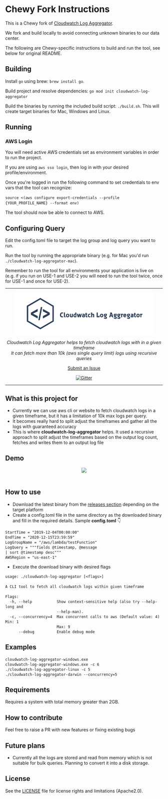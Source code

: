 # Chewy Fork Instructions

This is a Chewy fork of [Cloudwatch Log Aggregator](https://github.com/hemachandsai/cloudwatch-log-aggregator).

We fork and build locally to avoid connecting unknown binaries to our data center.

The following are Chewy-specific instructions to build and run the tool, see below for original README.

## Building

Install `go` using brew: `brew install go`.

Build project and resolve dependencies: `go mod init cloudwatch-log-aggregator`

Build the binaries by running the included build script: `./build.sh`. This will create target binaries for Mac, Windows and Linux.

## Running

### AWS Login

You will need active AWS credentials set as environment variables in order to run the project.

If you are using `aws sso login`, then log in with your desired profile/environment.

Once you're logged in run the following command to set credentials to env vars that the tool can recognize:

`source <(aws configure export-credentials --profile {YOUR_PROFILE_NAME} --format env)`

The tool should now be able to connect to AWS.

## Configuring Query

Edit the config.toml file to target the log group and log query you want to run.

Run the tool by running the appropriate binary (e.g. for Mac you'd run `./cloudwatch-log-aggregator-mac`).

Remember to run the tool for all environments your application is live on (e.g. if you run on USE-1 and USE-2
you will need to run the tool twice, once for USE-1 and once for USE-2).

---

<div align="center">
  <img src="./assets/logo.png" align="center"></img>
  <p><i>Cloudwatch Log Aggregator helps to fetch cloudwatch logs with in a given timeframe</i>
  <br/>
  <i>It can fetch more than 10k (aws single query limit) logs using recursive queries</i>
  </p>

  [Submit an Issue](https://github.com/hemachandsai/cloudwatch-log-aggregator/issues/new)

  [![Gitter](https://badges.gitter.im/cloudwatch-log-aggregator/community.svg)](https://gitter.im/cloudwatch-log-aggregator/community?utm_source=badge&utm_medium=badge&utm_campaign=pr-badge)
</div>
<hr/>

## What is this project for
 - Currently we can use aws cli or website to fetch cloudwatch logs in a given timeframe, but it has a limitation of 10k max logs per query.
 - It becomes really hard to split adjust the timeframes and gather all the logs with guaranteed accuracy
 - This is where <b>cloudwatch-log-aggregator</b> helps. It used a recursive approach to split adjust the timeframes based on the output log count, fetches and writes them to an output log file
 
## Demo
<div align="center">
    <img src="./assets/cloudwatch-log-aggregator-demo.gif"/>
</div>
<br/>


## How to use
- Download the latest binary from the [releases section](https://github.com/hemachandsai/cloudwatch-log-aggregator/releases) depending on the target platform
- Create a config.toml file in the same directory as the downloaded binary and fill in the required details. Sample <b>config.toml</b> 👇
```
StartTime = "2019-12-04T00:00:00"
EndTime = "2020-12-15T23:59:59"
LogGroupName = "/aws/lambda/testFunction"
LogQuery = """fields @timestamp, @message
| sort @timestamp desc"""
AWSRegion = "us-east-1"
```
- Execute the download binary with desired flags
```
usage: ./cloudwatch-log-aggregator [<flags>]

A CLI tool to fetch all cloudwatch logs within given timeframe

Flags:
  -h, --help           Show context-sensitive help (also try --help-long and
                       --help-man).
  -c, --concurrency=4  Max concurrent calls to aws (Default value: 4) Min: 1
                       Max: 9
      --debug          Enable debug mode
```

## Examples
```
cloudwatch-log-aggregator-windows.exe
cloudwatch-log-aggregator-windows.exe -c 6
./cloudwatch-log-aggregator-linux -c 5
./cloudwatch-log-aggregator-darwin --concurrency=5
```
 
## Requirements 
Requires a system with total memory greater than 2GB.

## How to contribute
Feel free to raise a PR with new features or fixing existing bugs

## Future plans
- Currently all the logs are stored and read from memory which is not suitable for bulk queries. Planning to convert it into a disk storage.


## License
See the [LICENSE](LICENSE.md) file for license rights and limitations (Apache2.0).